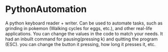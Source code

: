 # PythonAutomation
A python keyboard reader + writer. Can be used to automate tasks, such as grinding in pokemon (Walking cycles for eggs, etc.), and other real-life applications.
You can change the values in the code to match your needs. It had an inbuilt command for pausing(pressing k) and quitting the program (ESC). you can change the button it pressing, how long it presses it, etc.
